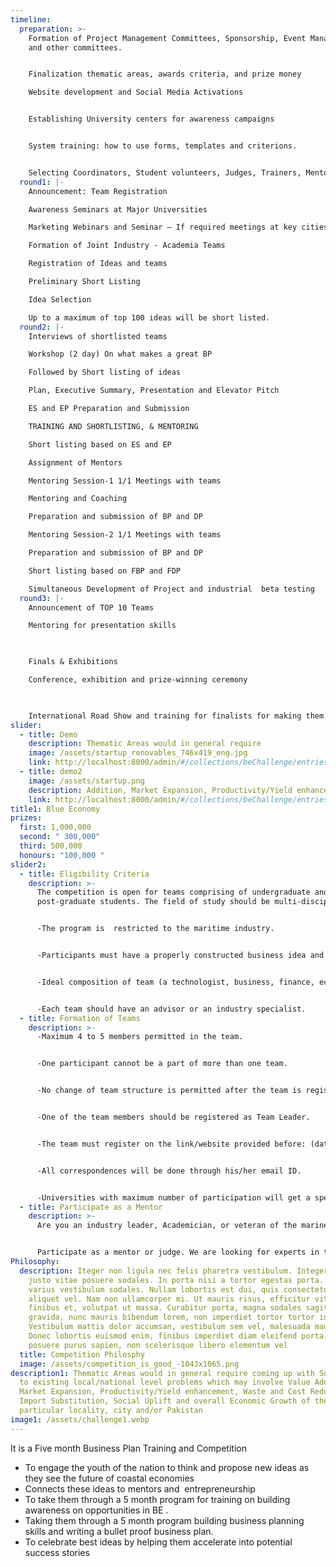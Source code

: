 ```yaml
---
timeline:
  preparation: >-
    Formation of Project Management Committees, Sponsorship, Event Management,
    and other committees.


    Finalization thematic areas, awards criteria, and prize money

    Website development and Social Media Activations


    Establishing University centers for awareness campaigns


    System training: how to use forms, templates and criterions.


    Selecting Coordinators, Student volunteers, Judges, Trainers, Mentors, Graders and Domain Experts
  round1: |-
    Announcement: Team Registration

    Awareness Seminars at Major Universities

    Marketing Webinars and Seminar – If required meetings at key cities

    Formation of Joint Industry - Academia Teams

    Registration of Ideas and teams

    Preliminary Short Listing

    Idea Selection

    Up to a maximum of top 100 ideas will be short listed. 
  round2: |-
    Interviews of shortlisted teams

    Workshop (2 day) On what makes a great BP

    Followed by Short listing of ideas

    Plan, Executive Summary, Presentation and Elevator Pitch

    ES and EP Preparation and Submission

    TRAINING AND SHORTLISTING, & MENTORING

    Short listing based on ES and EP

    Assignment of Mentors

    Mentoring Session-1 1/1 Meetings with teams

    Mentoring and Coaching

    Preparation and submission of BP and DP

    Mentoring Session-2 1/1 Meetings with teams

    Preparation and submission of BP and DP

    Short listing based on FBP and FDP

    Simultaneous Development of Project and industrial  beta testing
  round3: |-
    Announcement of TOP 10 Teams

    Mentoring for presentation skills

     

    Finals & Exhibitions

    Conference, exhibition and prize-winning ceremony

     

    International Road Show and training for finalists for making them successes
slider:
  - title: Demo
    description: Thematic Areas would in general require
    image: /assets/startup_renovables_746x419_eng.jpg
    link: http://localhost:8000/admin/#/collections/beChallenge/entries/beChallenges
  - title: demo2
    image: /assets/startup.png
    description: Addition, Market Expansion, Productivity/Yield enhancement,
    link: http://localhost:8000/admin/#/collections/beChallenge/entries/beChallenges
title1: Blue Economy
prizes:
  first: 1,000,000
  second: " 300,000"
  third: 500,000
  honours: "100,000 "
slider2:
  - title: Eligibility Criteria
    description: >-
      The competition is open for teams comprising of undergraduate and
      post-graduate students. The field of study should be multi-disciplinary.


      -The program is  restricted to the maritime industry.


      -Participants must have a properly constructed business idea and concept paper  along with the team.


      -Ideal composition of team (a technologist, business, finance, economy, operations etc.)


      -Each team should have an advisor or an industry specialist.
  - title: Formation of Teams
    description: >-
      -Maximum 4 to 5 members permitted in the team.


      -One participant cannot be a part of more than one team.


      -No change of team structure is permitted after the team is registered.


      -One of the team members should be registered as Team Leader.


      -The team must register on the link/website provided before: (date)


      -All correspondences will be done through his/her email ID.


      -Universities with maximum number of participation will get a special participation award.
  - title: Participate as a Mentor
    description: >-
      Are you an industry leader, Academician, or veteran of the marine economy?


      Participate as a mentor or judge. We are looking for experts in the fields mentioned in the thematic areas who are willing to guide and coach the student teams towards developing an industry entrepreneurial approach. For more information contact us or register on the link provided.
Philosophy:
  description: Iteger non ligula nec felis pharetra vestibulum. Integer elementum
    justo vitae posuere sodales. In porta nisi a tortor egestas porta. Aenean
    varius vestibulum sodales. Nullam lobortis est dui, quis consectetur diam
    aliquet vel. Nam non ullamcorper mi. Ut mauris risus, efficitur vitae
    finibus et, volutpat ut massa. Curabitur porta, magna sodales sagittis
    gravida, nunc mauris bibendum lorem, non imperdiet tortor tortor id justo.
    Vestibulum mattis dolor accumsan, vestibulum sem vel, malesuada mauris.
    Donec lobortis euismod enim, finibus imperdiet diam eleifend porta. Sed
    posuere purus sapien, non scelerisque libero elementum vel
  title: Competition Philosphy
  image: /assets/competition_is_good_-1043x1065.png
description1: Thematic Areas would in general require coming up with Solutions
  to existing local/national level problems which may involve Value Addition,
  Market Expansion, Productivity/Yield enhancement, Waste and Cost Reduction,
  Import Substitution, Social Uplift and overall Economic Growth of their
  particular locality, city and/or Pakistan
image1: /assets/challenge1.webp
---
```

  It is a Five month Business Plan Training and Competition

* To engage the youth of the nation to think and propose new ideas as they see the future of coastal economies
* Connects these ideas to mentors and  entrepreneurship
* To take them through a 5 month program for training on building awareness on opportunities in BE .
* Taking them through a 5 month program building business planning skills and writing a bullet proof business plan.
* To celebrate best ideas by helping them accelerate into potential success stories